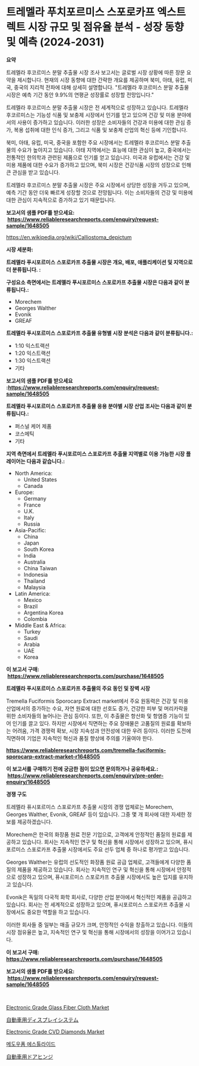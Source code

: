 <p><h1>트레멜라 푸치포르미스 스포로카프 엑스트렉트 시장 규모 및 점유율 분석 - 성장 동향 및 예측 (2024-2031)</h1></p><p><strong>요약</strong></p>
<p><p>트레멜라 후코르미스 분말 추출물 시장 조사 보고서는 글로벌 시장 상황에 따른 장문 요약을 제시합니다. 현재의 시장 동향에 대한 간략한 개요를 제공하며 북미, 아태, 유럽, 미국, 중국의 지리적 전파에 대해 상세히 설명합니다. "트레멜라 후코르미스 분말 추출물 시장은 예측 기간 동안 9.9%의 연평균 성장률로 성장할 전망입니다."</p><p>트레멜라 후코르미스 분말 추출물 시장은 전 세계적으로 성장하고 있습니다. 트레멜라 후코르미스는 기능성 식품 및 보충제 시장에서 인기를 얻고 있으며 건강 및 미용 분야에서의 사용이 증가하고 있습니다. 이러한 성장은 소비자들의 건강과 미용에 대한 관심 증가, 복용 섭취에 대한 인식 증가, 그리고 식품 및 보충제 산업의 혁신 등에 기인합니다.</p><p>북미, 아태, 유럽, 미국, 중국을 포함한 주요 시장에서는 트레멜라 후코르미스 분말 추출물의 수요가 높아지고 있습니다. 아태 지역에서는 효능에 대한 관심이 높고, 중국에서는 전통적인 한의학과 관련된 제품으로 인기를 얻고 있습니다. 미국과 유럽에서는 건강 및 미용 제품에 대한 수요가 증가하고 있으며, 북미 시장은 건강식품 시장의 성장으로 인해 큰 관심을 받고 있습니다.</p><p>트레멜라 후코르미스 분말 추출물 시장은 주요 시장에서 상당한 성장을 거두고 있으며, 예측 기간 동안 더욱 빠르게 성장할 것으로 전망됩니다. 이는 소비자들의 건강 및 미용에 대한 관심이 지속적으로 증가하고 있기 때문입니다.</p></p>
<p><strong>보고서의 샘플 PDF를 받으세요: &nbsp;<a href="https://www.reliableresearchreports.com/enquiry/request-sample/1648505">https://www.reliableresearchreports.com/enquiry/request-sample/1648505</a></strong></p>
<p><a href="https://en.wikipedia.org/wiki/Calliostoma_depictum">https://en.wikipedia.org/wiki/Calliostoma_depictum</a></p>
<p><strong>시장 세분화:</strong></p>
<p><strong> 트레멜라 푸시포르미스 스포로카프 추출물 시장은 개요, 배포, 애플리케이션 및 지역으로 더 분류됩니다. :</strong></p>
<p><strong>구성요소 측면에서는 트레멜라 푸시포르미스 스포로카프 추출물 시장은 다음과 같이 분류됩니다.:</strong></p>
<p><ul><li>Morechem</li><li>Georges Walther</li><li>Evonik</li><li>GREAF</li></ul></p>
<p><strong> 트레멜라 푸시포르미스 스포로카프 추출물 유형별 시장 분석은 다음과 같이 분류됩니다.:</strong></p>
<p><ul><li>1:10 익스트랙션</li><li>1:20 익스트랙션</li><li>1:30 익스트랙션</li><li>기타</li></ul></p>
<p><strong>보고서의 샘플 PDF를 받으세요 :<a href="https://www.reliableresearchreports.com/enquiry/request-sample/1648505">https://www.reliableresearchreports.com/enquiry/request-sample/1648505</a></strong></p>
<p><strong> 트레멜라 푸시포르미스 스포로카프 추출물 응용 분야별 시장 산업 조사는 다음과 같이 분류됩니다.:</strong></p>
<p><ul><li>퍼스널 케어 제품</li><li>코스메틱</li><li>기타</li></ul></p>
<p><strong>지역 측면에서 트레멜라 푸시포르미스 스포로카프 추출물 지역별로 이용 가능한 시장 플레이어는 다음과 같습니다.:</strong></p>
<p><ul>
    <li>
        North America:
        <ul>
            <li>United States</li>
            <li>Canada</li>
        </ul>
    </li>
    <li>
        Europe:
        <ul>
            <li>Germany</li>
            <li>France</li>
            <li>U.K.</li>
            <li>Italy</li>
            <li>Russia</li>
        </ul>
    </li>
    <li>
        Asia-Pacific:
        <ul>
            <li>China</li>
            <li>Japan</li>
            <li>South Korea</li>
            <li>India</li>
            <li>Australia</li>
            <li>China Taiwan</li>
            <li>Indonesia</li>
            <li>Thailand</li>
            <li>Malaysia</li>
        </ul>
    </li>
    <li>
        Latin America:
        <ul>
            <li>Mexico</li>
            <li>Brazil</li>
            <li>Argentina Korea</li>
            <li>Colombia</li>
        </ul>
    </li>
    <li>
        Middle East & Africa:
        <ul>
            <li>Turkey</li>
            <li>Saudi</li>
            <li>Arabia</li>
            <li>UAE</li>
            <li>Korea</li>
        </ul>
    </li>
    </ul></p>
<p><strong>이 보고서 구매: &nbsp;<a href="https://www.reliableresearchreports.com/purchase/1648505">https://www.reliableresearchreports.com/purchase/1648505</a></strong></p>
<p><strong>트레멜라 푸시포르미스 스포로카프 추출물의 주요 동인 및 장벽 시장</strong></p>
<p><p>Tremella Fuciformis Sporocarp Extract market에서 주요 원동력은 건강 및 미용 산업에서의 증가하는 수요, 자연 원료에 대한 선호도 증가, 건강한 피부 및 머리카락을 위한 소비자들의 늘어나는 관심 등이다. 또한, 이 추출물은 항산화 및 항염증 기능이 있어 인기를 끌고 있다. 하지만 시장에서 직면하는 주요 장애물은 고품질의 원료를 확보하는 어려움, 가격 경쟁력 확보, 시장 지속성과 안전성에 대한 우려 등이다. 이러한 도전에 직면하여 기업은 지속적인 혁신과 품질 향상에 주의를 기울여야 한다.</p></p>
<p><strong><a href="https://www.reliableresearchreports.com/tremella-fuciformis-sporocarp-extract-market-r1648505">https://www.reliableresearchreports.com/tremella-fuciformis-sporocarp-extract-market-r1648505</a></strong></p>
<p><strong>이 보고서를 구매하기 전에 궁금한 점이 있으면 문의하거나 공유하세요.: &nbsp;<a href="https://www.reliableresearchreports.com/enquiry/pre-order-enquiry/1648505">https://www.reliableresearchreports.com/enquiry/pre-order-enquiry/1648505</a></strong></p>
<p><strong>경쟁 구도</strong></p>
<p><p>트레멜라 퓨시포르미스 스포로카프 추출물 시장의 경쟁 업체로는 Morechem, Georges Walther, Evonik, GREAF 등이 있습니다. 그중 몇 개 회사에 대한 자세한 정보를 제공하겠습니다.</p><p>Morechem은 한국의 화장품 원료 전문 기업으로, 고객에게 안정적인 품질의 원료를 제공하고 있습니다. 회사는 지속적인 연구 및 혁신을 통해 시장에서 성장하고 있으며, 퓨시포르미스 스포로카프 추출물 시장에서도 주요 선두 업체 중 하나로 평가받고 있습니다.</p><p>Georges Walther는 유럽의 선도적인 화장품 원료 공급 업체로, 고객들에게 다양한 품질의 제품을 제공하고 있습니다. 회사는 지속적인 연구 및 혁신을 통해 시장에서 안정적으로 성장하고 있으며, 퓨시포르미스 스포로카프 추출물 시장에서도 높은 입지를 유지하고 있습니다.</p><p>Evonik은 독일의 다국적 화학 회사로, 다양한 산업 분야에서 혁신적인 제품을 공급하고 있습니다. 회사는 전 세계적으로 성장하고 있으며, 퓨시포르미스 스포로카프 추출물 시장에서도 중요한 역할을 하고 있습니다.</p><p>이러한 회사들 중 일부는 매출 규모가 크며, 안정적인 수익을 창출하고 있습니다. 이들의 시장 점유율은 높고, 지속적인 연구 및 혁신을 통해 시장에서의 성장을 이어가고 있습니다.</p></p>
<p><strong>이 보고서 구매: &nbsp; <a href="https://www.reliableresearchreports.com/purchase/1648505">https://www.reliableresearchreports.com/purchase/1648505</a></strong></p>
<p><strong>보고서의 샘플 PDF를 받으세요: &nbsp;<a href="https://www.reliableresearchreports.com/enquiry/request-sample/1648505">https://www.reliableresearchreports.com/enquiry/request-sample/1648505</a></strong><strong></strong></p>
<p>&nbsp;</p>
<p><p><a href="https://github.com/GaryrankliznmwoXff/Market-Research-Report-List-1/blob/main/electronic-grade-glass-fiber-cloth-market.md">Electronic Grade Glass Fiber Cloth Market</a></p><p><a href="https://github.com/TerrellConn/Market-Research-Report-List-2/blob/main/854323720683.md">自動車用ディスプレイシステム</a></p><p><a href="https://github.com/polesdua1/Market-Research-Report-List-1/blob/main/electronic-grade-cvd-diamonds-market.md">Electronic Grade CVD Diamonds Market</a></p><p><a href="https://github.com/LuckeyCorbin/Market-Research-Report-List-2/blob/main/913913128225.md">메도우폼 에스톨라이드</a></p><p><a href="https://github.com/RandallRunte2023/Market-Research-Report-List-2/blob/main/508702520684.md">自動車用ドアヒンジ</a></p></p>